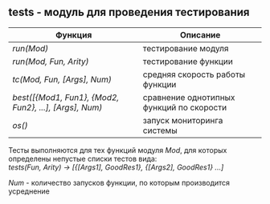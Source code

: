 ## tests - модуль для проведения тестирования
|                     Функция                          |                 Описание                 |  
|------------------------------------------------------|------------------------------------------|  
|*run(Mod)*                                            | тестирование модуля                      |  
|*run(Mod, Fun, Arity)*                                | тестирование функции                     |  
|*tc(Mod, Fun, [Args], Num)*                           | средняя скорость работы функции          |  
|*best([{Mod1, Fun1}, {Mod2, Fun2}, ...], [Args], Num)*| сравнение однотипных функций по скорости |  
|*os()*                                                | запуск мониторинга системы               |  

Тесты выполняются для тех функций модуля *Mod*, для которых определены непустые списки тестов вида:  
*tests(Fun, Arity) -> [{[Args1], GoodRes1}, {[Args2], GoodRes1} ...]*

*Num* - количество запусков функции, по которым производится усреднение
